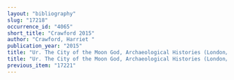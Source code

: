 ```yaml
---
layout: "bibliography"
slug: "17218"
occurrence_id: "4065"
short_title: "Crawford 2015"
author: "Crawford, Harriet "
publication_year: "2015"
title: "Ur. The City of the Moon God, Archaeological Histories (London/New Delhi/New York/Sydney)"
title: "Ur. The City of the Moon God, Archaeological Histories (London/New Delhi/New York/Sydney)"
previous_item: "17221"
---
```

